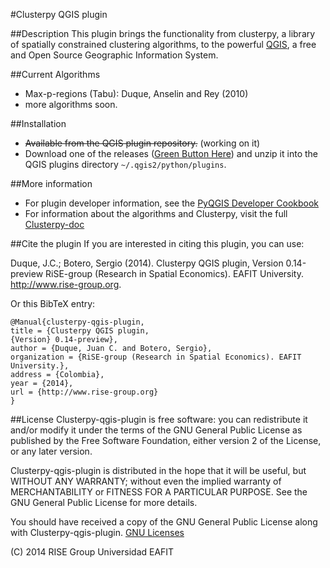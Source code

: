 #Clusterpy QGIS plugin

##Description
This plugin brings the functionality from clusterpy, a library of spatially
constrained clustering algorithms, to the powerful [QGIS](http://www.qgis.org/),
a free and Open Source Geographic Information System.

##Current Algorithms
 * Max-p-regions (Tabu): Duque, Anselin and Rey (2010)
 * more algorithms soon.

##Installation
 * ~~Available from the QGIS plugin repository.~~ (working on it)
 * Download one of the releases ([Green Button Here](https://github.com/clusterpy/clusterpy_qgis_plugin/releases)) and unzip it into the QGIS plugins directory `~/.qgis2/python/plugins`.

##More information
 * For plugin developer information, see the [PyQGIS Developer Cookbook](http://www.qgis.org/pyqgis-cookbook/index.html)
 * For information about the algorithms and Clusterpy, visit the full [Clusterpy-doc](http://www.rise-group.org/risem/clusterpy/index.html#)

##Cite the plugin
If you are interested in citing this plugin, you can use:

Duque, J.C.; Botero, Sergio (2014). Clusterpy QGIS plugin, Version 0.14-preview RiSE-group (Research in Spatial Economics). EAFIT University. http://www.rise-group.org.

Or this BibTeX entry:
```
@Manual{clusterpy-qgis-plugin,
title = {Clusterpy QGIS plugin,
{Version} 0.14-preview},
author = {Duque, Juan C. and Botero, Sergio},
organization = {RiSE-group (Research in Spatial Economics). EAFIT University.},
address = {Colombia},
year = {2014},
url = {http://www.rise-group.org}
}
```

##License
Clusterpy-qgis-plugin is free software: you can redistribute it and/or modify
it under the terms of the GNU General Public License as published by
the Free Software Foundation, either version 2 of the License, or
any later version.

Clusterpy-qgis-plugin is distributed in the hope that it will be useful,
but WITHOUT ANY WARRANTY; without even the implied warranty of
MERCHANTABILITY or FITNESS FOR A PARTICULAR PURPOSE.  See the
GNU General Public License for more details.

You should have received a copy of the GNU General Public License
along with Clusterpy-qgis-plugin. [GNU Licenses](http://www.gnu.org/licenses/)

(C) 2014 RISE Group Universidad EAFIT
